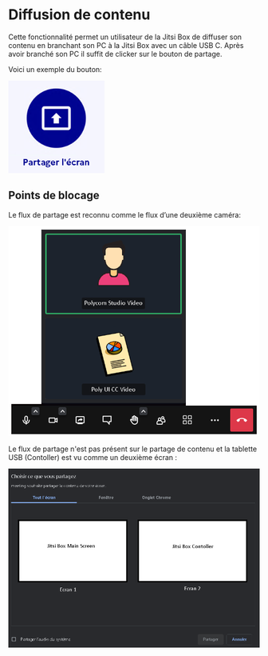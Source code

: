 # Diffusion de contenu

Cette fonctionnalité permet un utilisateur de la Jitsi Box de diffuser son contenu en branchant son PC à la Jitsi Box avec un câble USB C. Après avoir branché son PC il suffit de clicker sur le bouton de partage.

Voici un exemple du bouton:

![image](./images/bouton-partage-ecran.png)

## Points de blocage

Le flux de partage est reconnu comme le flux d’une deuxième caméra:

![image](./images/diffusion-contenu-camera.png)

Le flux de partage n'est pas présent sur le partage de contenu et la tablette USB (Contoller) est vu comme un deuxième écran :

![image](./images/diffusion-contenu-partage.png)

